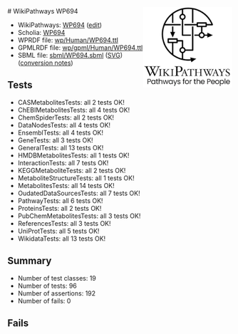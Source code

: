<img style="float: right; width: 200px" src="../logo.png" />
# WikiPathways WP694

* WikiPathways: [WP694](https://new.wikipathways.org/instance/WP694) ([edit](https://identifiers.org/wikipathways:WP694))
* Scholia: [WP694](https://scholia.toolforge.org/wikipathways/WP694)
* WPRDF file: [wp/Human/WP694.ttl](../wp/Human/WP694.ttl)
* GPMLRDF file: [wp/gpml/Human/WP694.ttl](../wp/gpml/Human/WP694.ttl)
* SBML file: [sbml/WP694.sbml](../sbml/WP694.sbml) ([SVG](../sbml/WP694.svg)) ([conversion notes](../sbml/WP694.txt))

## Tests
* CASMetabolitesTests: all 2 tests OK!
* ChEBIMetabolitesTests: all 4 tests OK!
* ChemSpiderTests: all 2 tests OK!
* DataNodesTests: all 4 tests OK!
* EnsemblTests: all 4 tests OK!
* GeneTests: all 3 tests OK!
* GeneralTests: all 13 tests OK!
* HMDBMetabolitesTests: all 1 tests OK!
* InteractionTests: all 7 tests OK!
* KEGGMetaboliteTests: all 2 tests OK!
* MetaboliteStructureTests: all 1 tests OK!
* MetabolitesTests: all 14 tests OK!
* OudatedDataSourcesTests: all 7 tests OK!
* PathwayTests: all 6 tests OK!
* ProteinsTests: all 2 tests OK!
* PubChemMetabolitesTests: all 3 tests OK!
* ReferencesTests: all 3 tests OK!
* UniProtTests: all 5 tests OK!
* WikidataTests: all 13 tests OK!


## Summary

* Number of test classes: 19
* Number of tests: 96
* Number of assertions: 192
* Number of fails: 0

## Fails

